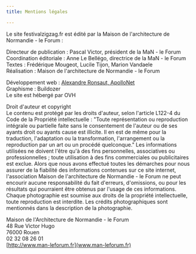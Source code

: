 ```yaml
---
title: Mentions légales

---
```

Le site festivalzigzag.fr est édité par la Maison de l'architecture de Normandie - le Forum :

Directeur de publication : Pascal Victor, président de la MaN - le Forum  
Coordination éditoriale : Anne Le Bellégo, directrice de la MaN - le Forum  
Textes : Frédérique Mougeot, Lucile Tijon, Marion Vandaele  
Réalisation : Maison de l'architecture de Normandie - le Forum

Développement web : [Alexandre Ronsaut, ApolloNet](https://apollonet.fr/)  
Graphisme : Buildozer  
Le site est hébergé par OVH

Droit d'auteur et copyright  
Le contenu est protégé par les droits d'auteur, selon l'article L122-4 du Code de la Propriété intellectuelle : "Toute représentation ou reproduction intégrale ou partielle faite sans le consentement de l'auteur ou de ses ayants droit ou ayants cause est illicite. Il en est de même pour la traduction, l'adaptation ou la transformation, l'arrangement ou la reproduction par un art ou un procédé quelconque."
Les informations utilisées ne doivent l'être qu'à des fins personnelles, associatives ou professionnelles ; toute utilisation à des fins commerciales ou publicitaires est exclue.
Alors que nous avons effectué toutes les démarches pour nous assurer de la fiabilité des informations contenues sur ce site internet, l'association Maison de l'architecture de Normandie - le Forum ne peut encourir aucune responsabilité du fait d'erreurs, d'omissions, ou pour les résultats qui pourraient être obtenus par l'usage de ces informations.
Chaque photographie est soumise aux droits de la propriété intellectuelle, toute reproduction est interdite. Les crédits photographiques sont mentionnés dans la description de la photographie.

Maison de l'Architecture de Normandie - le Forum  
48 Rue Victor Hugo  
76000 Rouen  
02 32 08 26 01  
[http://www.man-leforum.fr](www.man-leforum.fr)